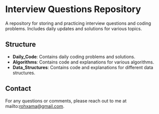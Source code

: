 # Interview Questions Repository

A repository for storing and practicing interview questions and coding problems. Includes daily updates and solutions for various topics.

## Structure

- **Daily_Code**: Contains daily coding problems and solutions.
- **Algorithms**: Contains code and explanations for various algorithms.
- **Data_Structures**: Contains code and explanations for different data structures.

## Contact

For any questions or comments, please reach out to me at mailto:rohxama@gmail.com.



